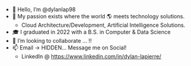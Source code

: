 - 👋 Hello, I’m @dylanlap98
- 🌱 My passion exists where the world 🌎 meets technology solutions.
     - Cloud Architecture/Development, Artificial Intelligence Solutions.
- 🎓 I graduated in 2022 with a B.S. in Computer & Data Science
- 💞️ I’m looking to collaborate ... !!
- 📫 Email -> HIDDEN... Message me on Social!
     - LinkedIn @ https://www.linkedin.com/in/dylan-lapierre/

<!---
dylanlap98/dylanlap98 is a ✨ special ✨ repository because its `README.md` (this file) appears on your GitHub profile.
You can click the Preview link to take a look at your changes.
--->
